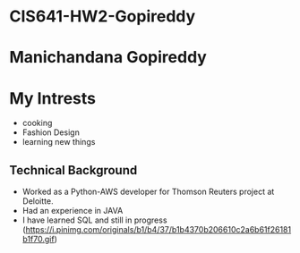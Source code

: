 # CIS641-HW2-Gopireddy
# Manichandana Gopireddy
# My Intrests
 - cooking
 - Fashion Design
 - learning new things
## Technical Background
 - Worked as a Python-AWS developer for Thomson Reuters project at Deloitte.
 - Had an experience in JAVA
 - I have learned SQL and still in progress
(https://i.pinimg.com/originals/b1/b4/37/b1b4370b206610c2a6b61f26181b1f70.gif)
